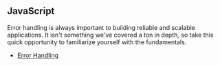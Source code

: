 ## JavaScript

Error handling is always important to building reliable and scalable applications. It isn't something we've covered a ton in depth, so take this quick opportunity to familiarize yourself with the fundamentals. 

* [Error Handling](https://javascript.info/try-catch)